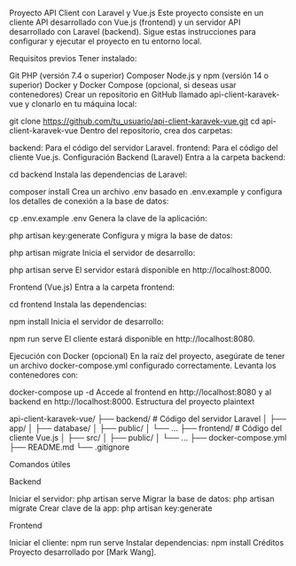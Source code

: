 Proyecto API Client con Laravel y Vue.js
Este proyecto consiste en un cliente API desarrollado con Vue.js (frontend) y un servidor API desarrollado con Laravel (backend). Sigue estas instrucciones para configurar y ejecutar el proyecto en tu entorno local.

Requisitos previos
Tener instalado:

Git
PHP (versión 7.4 o superior)
Composer
Node.js y npm (versión 14 o superior)
Docker y Docker Compose (opcional, si deseas usar contenedores)
Crear un repositorio en GitHub llamado api-client-karavek-vue y clonarlo en tu máquina local:

git clone https://github.com/tu_usuario/api-client-karavek-vue.git
cd api-client-karavek-vue
Dentro del repositorio, crea dos carpetas:

backend: Para el código del servidor Laravel.
frontend: Para el código del cliente Vue.js.
Configuración
Backend (Laravel)
Entra a la carpeta backend:

cd backend
Instala las dependencias de Laravel:

composer install
Crea un archivo .env basado en .env.example y configura los detalles de conexión a la base de datos:

cp .env.example .env
Genera la clave de la aplicación:

php artisan key:generate
Configura y migra la base de datos:

php artisan migrate
Inicia el servidor de desarrollo:

php artisan serve
El servidor estará disponible en http://localhost:8000.

Frontend (Vue.js)
Entra a la carpeta frontend:


cd frontend
Instala las dependencias:


npm install
Inicia el servidor de desarrollo:

npm run serve
El cliente estará disponible en http://localhost:8080.

Ejecución con Docker (opcional)
En la raíz del proyecto, asegúrate de tener un archivo docker-compose.yml configurado correctamente.
Levanta los contenedores con:

docker-compose up -d
Accede al frontend en http://localhost:8080 y al backend en http://localhost:8000.
Estructura del proyecto
plaintext

api-client-karavek-vue/
├── backend/          # Código del servidor Laravel
│   ├── app/
│   ├── database/
│   ├── public/
│   └── ...
├── frontend/         # Código del cliente Vue.js
│   ├── src/
│   ├── public/
│   └── ...
├── docker-compose.yml
├── README.md
└── .gitignore

Comandos útiles

Backend

Iniciar el servidor: php artisan serve
Migrar la base de datos: php artisan migrate
Crear clave de la app: php artisan key:generate

Frontend

Iniciar el cliente: npm run serve
Instalar dependencias: npm install
Créditos
Proyecto desarrollado por [Mark Wang].
